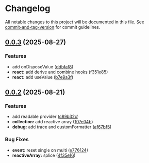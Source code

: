 # Changelog

All notable changes to this project will be documented in this file. See [commit-and-tag-version](https://github.com/absolute-version/commit-and-tag-version) for commit guidelines.

## [0.0.3](https://github.com/embrajs/reactivity/compare/v0.0.2...v0.0.3) (2025-08-27)


### Features

* add onDisposeValue ([ddbfaf8](https://github.com/embrajs/reactivity/commit/ddbfaf8a1048c1a75c340353d971e36e6cd44e85))
* **react:** add derive and combine hooks ([f351e85](https://github.com/embrajs/reactivity/commit/f351e85fb9503664f26911a93ada7793f9688afe))
* **react:** add useValue ([b7e9a3f](https://github.com/embrajs/reactivity/commit/b7e9a3f014505c759d8e9d08f0999e6fc0f80459))

## [0.0.2](https://github.com/embrajs/reactivity/compare/v0.0.1...v0.0.2) (2025-08-21)


### Features

* add readable provider ([c89b32c](https://github.com/embrajs/reactivity/commit/c89b32c7cbb6312adc1202f0c69e6ba468b04add))
* **collection:** add reactive array ([107e04b](https://github.com/embrajs/reactivity/commit/107e04b05f8c1f04107c5092bc7167a42e389105))
* **debug:** add trace and customFormatter ([af67bf5](https://github.com/embrajs/reactivity/commit/af67bf5171284f87814e9a39213ce19a430c6f01))


### Bug Fixes

* **event:** reset single on multi ([e776124](https://github.com/embrajs/reactivity/commit/e776124e59b6dacb8c30d8cf61d8271f277f0a09))
* **reactiveArray:** splice ([4f35e16](https://github.com/embrajs/reactivity/commit/4f35e16987639834750ec73b697b535c97de705b))
